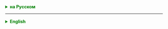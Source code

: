 <details style="margin-top: 16px">
  <summary style="cursor: pointer; color: green;"><b>на Русском</b></summary>

## Wrappers

Классы-обертки в Java используются для представления примитивных типов данных как объектов. Примитивные типы данных в Java, такие как `int`, `char` и `double`, не являются объектами. Однако иногда требуется работать с примитивами как с объектами, например, при добавлении их в коллекции или при использовании методов, ожидающих объекты.

Вот список классов-оберток для примитивных типов:

1. `Byte` - обертка для `byte`
2. `Short` - обертка для `short`
3. `Integer` - обертка для `int`
4. `Long` - обертка для `long`
5. `Float` - обертка для `float`
6. `Double` - обертка для `double`
7. `Character` - обертка для `char`
8. `Boolean` - обертка для `boolean`

Основные причины использования классов-оберток:

1. **Добавление в коллекции**: Примитивы напрямую не могут быть добавлены в коллекции, такие как `ArrayList`. С помощью классов-оберток их можно добавить как объекты.

2. **Методы и константы**: Классы-обертки предоставляют ряд полезных методов и констант для работы с соответствующими примитивами. Например, `Integer` предоставляет метод `parseInt` для преобразования строки в целое число.

3. **Поддержка `null`**: Примитивные типы не могут принимать значение `null`, в то время как их обертки могут. Это может быть полезно в некоторых случаях, чтобы отличить "отсутствующее" значение от любого конкретного значения примитива.

4. **Приведение типов**: Автоупаковка и автораспаковка в Java позволяют автоматически конвертировать примитивы в их обертки и наоборот.

Пример автоупаковки и автораспаковки:

```
Integer wrappedInt = 5;  // автоупаковка
int primitiveInt = wrappedInt;  // автораспаковка
```

Однако следует быть осторожным при работе с классами-обертками из-за возможных проблем с производительностью и неожиданным поведением, связанным с автоупаковкой и автораспаковкой.



Особенности работы с классами-обертками, связанные с автоупаковкой и автораспаковкой, могут проявляться в следующих условиях:

1. **Сравнение объектов с использованием `==`**: При использовании оператора `==` для сравнения двух объектов классов-оберток, сравниваются их ссылки, а не их значения. Это может привести к неожиданным результатам, особенно когда используется автоупаковка.

   ```
   Integer a = 127;
   Integer b = 127;
   System.out.println(a == b); // true

   Integer c = 128;
   Integer d = 128;
   System.out.println(c == d); // false
   ```

   В приведенном выше примере для значений от -128 до 127 используются кешированные объекты, поэтому `a` и `b` ссылаются на один и тот же объект. Однако для значений вне этого диапазона создаются новые объекты, и `c` и `d` являются разными объектами.

2. **Производительность**: Автоупаковка и автораспаковка добавляют накладные расходы, так как каждый раз создается новый объект. В циклах или интенсивных вычислениях это может существенно снизить производительность.

Общие (или схожие) методы, которыми обладают классы-обертки:

1. **`valueOf()`**: Преобразует данный тип (обычно строку или примитив) в соответствующий объект класса-обертки.

2. **`parseXxx()`**: Преобразует строку в соответствующий примитивный тип. Например, `Integer.parseInt()` или `Double.parseDouble()`.

3. **`toString()`**: Возвращает строковое представление значения объекта.

4. **`equals(Object obj)`**: Сравнивает текущий объект с указанным объектом на равенство.

5. **`compareTo()`**: Сравнивает текущий объект с другим объектом того же типа.

6. **`XxxValue()`**: Возвращает значение объекта как примитивный тип. Например, `intValue()` для `Integer` или `doubleValue()` для `Double`.

Это общие методы, но стоит отметить, что у каждого класса-обертки могут быть и свои уникальные методы, связанные с особенностями данного примитивного типа.
Все числовые обертки над примитивами в Java наследуются от абстрактного класса `Number`. Это включает в себя следующие классы:

- `Byte`
- `Short`
- `Integer`
- `Long`
- `Float`
- `Double`

Эти классы обладают методами, унаследованными от `Number`, которые позволяют извлекать значение объекта в различных примитивных форматах. К таким методам относятся:

- `byteValue()`
- `shortValue()`
- `intValue()`
- `longValue()`
- `floatValue()`
- `doubleValue()`

Таким образом, вы можете создать объект, например, `Integer`, и затем извлечь его значение в любом другом примитивном числовом формате с помощью соответствующего метода.

## Двусвязные списки

Представьте себе поезд, где каждый вагон — это элемент списка. Каждый вагон связан с предыдущим и следующим вагоном. В каждом вагоне есть:

- Место для хранения пассажира (данные элемента).
- Дверь, ведущая к предыдущему вагону.
- Дверь, ведущая к следующему вагону.

Первый вагон (головной элемент списка) имеет дверь, ведущую только вперед, а последний вагон (хвостовой элемент списка) — только назад.

### Отличие от массива

- **Массивы** — это непрерывные блоки памяти, где каждый элемент располагается рядом с другим. Если вы хотите добавить или удалить элемент из середины массива, вам придется "перемещать" все последующие элементы.

- **Связные списки** не требуют непрерывного блока памяти. Элементы могут быть разбросаны по разным участкам памяти, но связаны между собой указателями (в нашей аналогии — дверьми между вагонами). Это делает вставку или удаление элемента из середины списка более быстрой операцией по сравнению с массивами.

### Преимущества и недостатки


- **Преимущества:**
    - Динамический размер (не требует предварительного объявления размера, как массив).
    - Быстрая вставка или удаление из середины списка (в отличие от массивов).

- **Недостатки:**
    - Занимают больше памяти из-за хранения дополнительных указателей на предыдущий и следующий элементы.
    - Последовательный доступ к элементам (для доступа к элементу необходимо пройти через все предыдущие элементы).
    - Нет прямого доступа к произвольному элементу (как в массиве).

 
**Двусвязные списки — это лишь одна из структур данных**, и в разных задачах может потребоваться использование разных структур. Но понимание основ работы со списками даст вам хорошую основу для изучения других структур данных и алгоритмов


### Практическое упражнение
**Задача:** Создать базовую реализацию двусвязного списка для понимания его внутреннего устройства и методов работы.

- Задача минимум: Реализовать следующие методы:
  - `add(T value)` - добавить элемент в конец списка.
  - `add(int index, T value)` - добавить элемент в указанную позицию.
  - `remove(int index)` - удалить элемент из указанной позиции.
  - `get(int index)` - получить элемент из указанной позиции.
  - `size()` - получить количество элементов в списке.
  - `isEmpty()` - проверить, пуст ли список.
  - `clear()` - очистить список.



</details>

<hr>

<details style="margin-top: 16px">
  <summary style="cursor: pointer; color: green;"><b>English</b></summary>

Here's the translation:

## Wrappers

Wrapper classes in Java are used to represent primitive data types as objects. Primitive data types in Java, such as `int`, `char`, and `double`, are not objects. However, there are times when you need to treat primitives as objects, for instance when adding them to collections or when using methods that expect objects.

Here's a list of wrapper classes for primitive types:

1. `Byte` - wrapper for `byte`
2. `Short` - wrapper for `short`
3. `Integer` - wrapper for `int`
4. `Long` - wrapper for `long`
5. `Float` - wrapper for `float`
6. `Double` - wrapper for `double`
7. `Character` - wrapper for `char`
8. `Boolean` - wrapper for `boolean`

Main reasons for using wrapper classes:

1. **Adding to Collections**: Primitives can't be added directly to collections, like `ArrayList`. With wrapper classes, they can be added as objects.

2. **Methods and Constants**: Wrapper classes offer a range of useful methods and constants to work with their respective primitives. For instance, `Integer` offers the `parseInt` method to convert a string into an integer.

3. **Support for `null`**: Primitive types can't take a `null` value, while their wrappers can. This can be helpful in certain scenarios to distinguish a "missing" value from any specific primitive value.

4. **Type Casting**: Autoboxing and unboxing in Java allows primitives to be automatically converted to their wrappers and vice versa.

Example of autoboxing and unboxing:

```
Integer wrappedInt = 5;  // autoboxing
int primitiveInt = wrappedInt;  // unboxing
```

However, care should be taken when working with wrapper classes due to possible performance issues and unexpected behavior related to autoboxing and unboxing.

Particularities of working with wrapper classes related to autoboxing and unboxing can manifest under the following conditions:

1. **Object comparison using `==`**: When using the `==` operator to compare two wrapper class objects, their references are compared, not their values. This can lead to unexpected results, especially when autoboxing is involved.

   ```
   Integer a = 127;
   Integer b = 127;
   System.out.println(a == b); // true

   Integer c = 128;
   Integer d = 128;
   System.out.println(c == d); // false
   ```

In the example above, for values from -128 to 127, cached objects are used, so `a` and `b` refer to the same object. However, for values outside this range, new objects are created, and `c` and `d` are different objects.

Here's the translation:

2. **Performance**: Autoboxing and unboxing introduce overhead since a new object is created every time. In loops or intensive computations, this can significantly degrade performance.

Common (or similar) methods that wrapper classes possess:

1. **`valueOf()`**: Converts the given type (usually a string or primitive) into the corresponding wrapper class object.

2. **`parseXxx()`**: Converts a string into the corresponding primitive type. For instance, `Integer.parseInt()` or `Double.parseDouble()`.

3. **`toString()`**: Returns the string representation of the object's value.

4. **`equals(Object obj)`**: Compares the current object with the specified object for equality.

5. **`compareTo()`**: Compares the current object with another object of the same type.

6. **`XxxValue()`**: Returns the object's value as a primitive type. For instance, `intValue()` for `Integer` or `doubleValue()` for `Double`.

These are general methods, but it's worth noting that each wrapper class may also have its own unique methods related to the specifics of its primitive type.
All numeric wrappers over primitives in Java inherit from the abstract class `Number`. This includes the following classes:

- `Byte`
- `Short`
- `Integer`
- `Long`
- `Float`
- `Double`

These classes possess methods inherited from `Number` that allow extracting the object's value in various primitive formats. Such methods include:

- `byteValue()`
- `shortValue()`
- `intValue()`
- `longValue()`
- `floatValue()`
- `doubleValue()`

Thus, you can create an object, for instance, `Integer`, and then extract its value in any other primitive numeric format using the respective method.

## Doubly Linked Lists

Imagine a train where each carriage is an element of the list. Each carriage is connected to the previous and next one. In each carriage there is:

- A place to store a passenger (the element's data).
- A door leading to the previous carriage.
- A door leading to the next carriage.

The first carriage (head of the list) has a door only leading forward, while the last carriage (tail of the list) only leads backward.

### Difference from an array

- **Arrays** are continuous memory blocks where each element is next to the other. If you want to add or remove an element from the middle of the array, you'll need to "move" all the subsequent elements.

- **Linked Lists** don't require a continuous block of memory. Elements can be scattered throughout different memory areas but are connected via pointers (in our analogy - doors between carriages). This makes inserting or deleting an element from the middle of the list a faster operation compared to arrays.

### Pros and Cons

- **Pros:**
    - Dynamic size (doesn't require size declaration upfront as arrays do).
    - Quick insertion or removal from the middle of the list (unlike arrays).

- **Cons:**
    - Consumes more memory because of the storage of additional pointers to previous and next elements.
    - Sequential access to elements (to access an element, you have to go through all previous elements).
    - No direct access to a random element (as in arrays).

**Doubly Linked Lists are just one of the data structures,** and different tasks may require using different structures. But understanding the basics of working with lists will give you a solid foundation for studying other data structures and algorithms.

### Practical Exercise
**Task:** Create a basic implementation of a doubly-linked list to understand its internal structure and working methods.

- Minimum task requirements: Implement the following methods:
    - `add(T value)` - add an element to the end of the list.
    - `add(int index, T value)` - add an element to the specified position.
    - `remove(int index)` - delete an element from the specified position.
    - `get(int index)` - retrieve an element from the specified position.
    - `size()` - get the number of elements in the list.
    - `isEmpty()` - check if the list is empty.
    - `clear()` - clear the list.

</details>